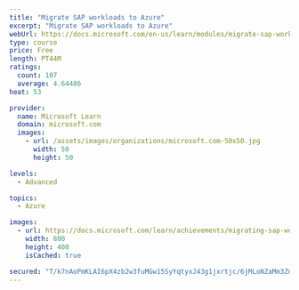 ```yaml
---
title: "Migrate SAP workloads to Azure"
excerpt: "Migrate SAP workloads to Azure"
webUrl: https://docs.microsoft.com/en-us/learn/modules/migrate-sap-workloads-azure/
type: course
price: Free
length: PT44M
ratings:
  count: 107
  average: 4.64486
heat: 53

provider:
  name: Microsoft Learn
  domain: microsoft.com
  images:
    - url: /assets/images/organizations/microsoft.com-50x50.jpg
      width: 50
      height: 50

levels:
  - Advanced

topics:
  - Azure

images:
  - url: https://docs.microsoft.com/learn/achievements/migrating-sap-workloads-azure-social.png
    width: 800
    height: 400
    isCached: true

secured: "T/k7nAoPmKLAI6pX4zb2w3fuMGw15SyYqtyxJ43g1jxrtjc/6jMLoNZaMm3ZnkwZIcIvxTYIe6VmSZULiRTqj2B0eeTJpE69OO19pDqGX+4FmtAOIg5mlP5mY3mvZr/GPSvhrlP2uvKegi3o8/adJfsLdg2FsIGunAi0FehUgfqsGNzTBazdqUNgizOFoe2d2XHt5bkeH+TqpGJdK7tTy8B5DC/KDEHLwX0/vPdr8REvGm+tm1bRQLWwGhSDVEOxpZSK7HFyKxVEdx5OmeA+TgK7C0qp/qKtlqH7jzxoYzgNmSwdj/3dTrPKce/NKnQTEGOcdCQRuF7kX5xGrI8JCs/dnwcqJSTr4kDYsb0T9vFmueJCYnsPRJLleYwWoXw1zxK7BcKamxCboOEkKoC8TQ==;osasusvRTy5W2Su/VjHmZw=="
---
```


